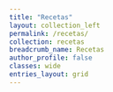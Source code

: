 ```yaml
---
title: "Recetas"
layout: collection_left
permalink: /recetas/
collection: recetas
breadcrumb_name: Recetas
author_profile: false
classes: wide
entries_layout: grid
---
```

